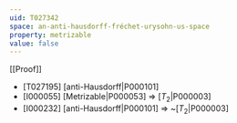 ```yaml
---
uid: T027342
space: an-anti-hausdorff-fréchet-urysohn-us-space
property: metrizable
value: false
---
```

[[Proof]]

* [T027195] [anti-Hausdorff|P000101]
* [I000055] [Metrizable|P000053] => [$T_2$|P000003]
* [I000232] [anti-Hausdorff|P000101] => ~[$T_2$|P000003]

